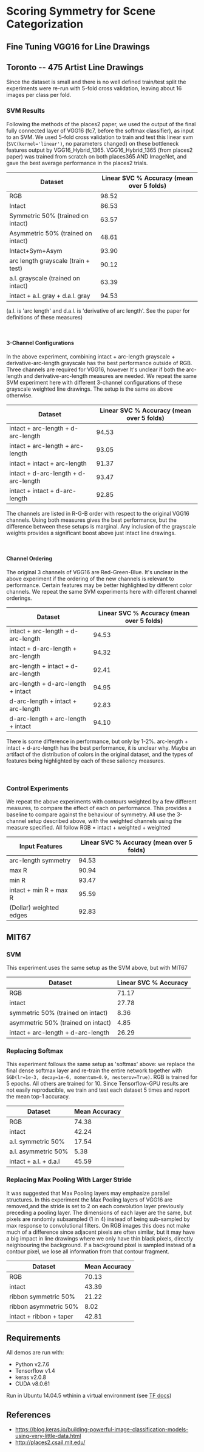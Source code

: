 # Scoring Symmetry for Scene Categorization

## Fine Tuning VGG16 for Line Drawings

## Toronto -- 475 Artist Line Drawings
Since the dataset is small and there is no well defined train/test split the experiments were re-run with 5-fold cross validation, leaving about 16 images per class per fold.

### SVM Results
Following the methods of the places2 paper, we used the output of the final fully connected layer of VGG16 (fc7, before the softmax classifier), as input to an SVM.
We used 5-fold cross validation to train and test this linear svm (`SVC(kernel='linear')`, no parameters changed) on these bottleneck features output by VGG16_Hybrid_1365.
VGG16_Hybrid_1365 (from places2 paper) was trained from scratch on both places365 AND ImageNet, and gave the best average performance in the places2 trials.

| Dataset         | Linear SVC % Accuracy (mean over 5 folds) |
| --------------  | ----------------------------------------- |
| RGB                                 | 98.52 |
| Intact                              | 86.53 | 
| Symmetric 50%  (trained on intact)  | 63.57 |
| Asymmetric 50% (trained on intact)  | 48.61 |
| Intact+Sym+Asym                     | 93.90 |
| arc length grayscale (train + test) | 90.12 |
| a.l. grayscale (trained on intact)  | 63.39 |  
| intact + a.l. gray + d.a.l. gray    | 94.53 |

(a.l. is 'arc length' and d.a.l. is 'derivative of arc length'. See the paper for definitions of these measures)

<br>

#### 3-Channel Configurations
In the above experiment, combining intact + arc-length grayscale + derivative-arc-length grayscale has the best performance outside of RGB. Three channels are required for VGG16, however It's unclear if both the arc-length and derivative-arc-length measures are needed. 
We repeat the same SVM experiment here with different 3-channel configurations of these grayscale weighted line drawings. The setup is the same as above otherwise.

| Dataset         | Linear SVC % Accuracy (mean over 5 folds) |
| --------------  | ----------------------------------------- |
| intact + arc-length + d-arc-length          | 94.53 |
| intact + arc-length + arc-length            | 93.05 |  
| intact + intact + arc-length                | 91.37 |
| intact + d-arc-length + d-arc-length        | 93.47 |
| intact + intact + d-arc-length              | 92.85 |

The channels are listed in R-G-B order with respect to the original VGG16 channels.
Using both measures gives the best performance, but the difference between these setups is marginal. Any inclusion of the grayscale weights provides a significant boost above just intact line drawings.

<br>

#### Channel Ordering
The original 3 channels of VGG16 are Red-Green-Blue. It's unclear in the above experiment if the ordering of the new channels is relevant to performance. Certain features may be better highlighted by different color channels. We repeat the same SVM experiments here with different channel orderings.


| Dataset         | Linear SVC % Accuracy (mean over 5 folds) |
| --------------  | ----------------------------------------- |
| intact + arc-length + d-arc-length          | 94.53 |
| intact + d-arc-length + arc-length          | 94.32 |  
| arc-length + intact + d-arc-length          | 92.41 |
| arc-length + d-arc-length + intact          | 94.95 |
| d-arc-length + intact + arc-length          | 92.83 |
| d-arc-length + arc-length + intact          | 94.10 |

There is some difference in performance, but only by 1-2%. arc-length + intact + d-arc-length has the best performance, it is unclear why. Maybe an artifact of the distribution of colors in the original dataset, and the types of features being highlighted by each of these saliency measures.

<br>

### Control Experiments
We repeat the above experiments with contours weighted by a few different measures, to compare the effect of each on performance. This provides a baseline to compare against the behaviour of symmetry.
All use the 3-channel setup described above, with the weighted channels using the measure specified.
All follow RGB = intact + weighted + weighted

| Input Features         | Linear SVC % Accuracy (mean over 5 folds) |
| --------------  | ----------------------------------------- |
| arc-length symmetry         | 94.53 |
| max R                       | 90.94 |
| min R                       | 93.47 | 
| intact + min R + max R      | 95.59 |
| (Dollar) weighted edges     | 92.83 |


## MIT67

### SVM
This experiment uses the same setup as the SVM above, but with MIT67

| Dataset         | Linear SVC % Accuracy |
| --------------  | --------------------- |
| RGB                     | 71.17 |
| intact                  | 27.78 | 
| symmetric 50%  (trained on intact)  | 8.36 |
| asymmetric 50% (trained on intact)  | 4.85 |
| intact + arc-length + d-arc-length  | 26.29 |

### Replacing Softmax
This experiment follows the same setup as 'softmax' above: we replace the final dense softmax layer and re-train the entire network together with `SGD(lr=1e-3, decay=1e-6, momentum=0.9, nesterov=True)`.
RGB is trained for 5 epochs. All others are trained for 10.
Since Tensorflow-GPU results are not easily reproducible, we train and test each dataset 5 times and report the mean top-1 accuracy.

| Dataset         | Mean Accuracy |
| --------------  | -------------------- |
| RGB                   | 74.38 |
| intact                | 42.24 |
| a.l. symmetric 50%    | 17.54 |
| a.l. asymmetric 50%   |  5.38 |
| intact + a.l. + d.a.l | 45.59 |

### Replacing Max Pooling With Larger Stride
It was suggested that Max Pooling layers may emphasize parallel structures. In this experiment the Max Pooling layers of VGG16 are removed,and the stride is set to 2 on each convolution layer previously preceding a pooling layer.
The dimensions of each layer are the same, but pixels are randomly subsampled (1 in 4) instead of being sub-sampled by max response to convolutional filters. 
On RGB images this does not make much of a difference since adjacent pixels are often similar, but it may have a big impact in line drawings where we only have thin black pixels, directly neighbouring the background. If a background pixel is sampled instead of a contour pixel, we lose all information from that contour fragment.

| Dataset         | Mean Accuracy |
| --------------  | -------------------- |
| RGB                     | 70.13 |
| intact                  | 43.39 |
| ribbon symmetric 50%    | 21.22 |
| ribbon asymmetric 50%   |  8.02 |
| intact + ribbon + taper | 42.81 |


## Requirements
All demos are run with:
- Python v2.7.6
- Tensorflow v1.4
- keras v2.0.8
- CUDA v8.0.61

Run in Ubuntu 14.04.5 wthinin a virtual environment (see [TF docs](https://www.tensorflow.org/install/install_linux))

## References
- https://blog.keras.io/building-powerful-image-classification-models-using-very-little-data.html  
- http://places2.csail.mit.edu/ 

